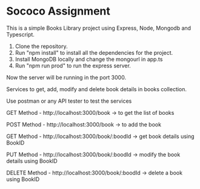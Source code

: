 # Sococo Assignment
This is a simple Books Library project using Express, Node, Mongodb and Typescript.

1. Clone the repository.
2. Run "npm install" to install all the dependencies for the project.
3. Install MongoDB locally and change the mongourl in app.ts
4. Run "npm run prod" to run the express server.

Now the server will be running in the port 3000.

Services to get, add, modify and delete book details in books collection.

Use postman or any API tester to test the services

GET Method - http://localhost:3000/book -> to get the list of books

POST Method - http://localhost:3000/book -> to add the book

GET Method - http://localhost:3000/book/:boodId -> get book details using BookID

PUT Method - http://localhost:3000/book/:boodId -> modify the book details using BookID

DELETE Method - http://localhost:3000/book/:boodId -> delete a book using BookID
